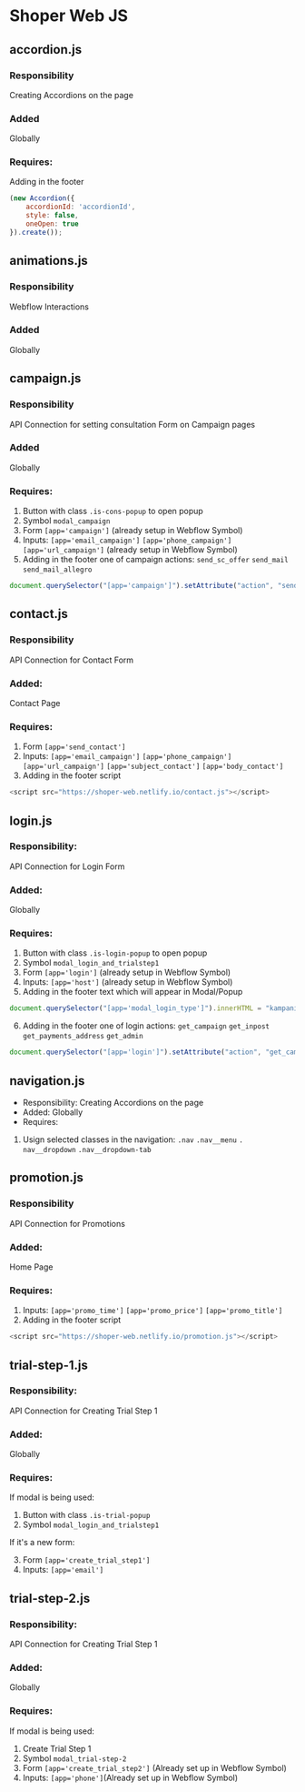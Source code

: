 # Shoper Web JS

## accordion.js

### Responsibility
Creating Accordions on the page
### Added
Globally
### Requires: 
Adding in the footer
```js
(new Accordion({
    accordionId: 'accordionId',
    style: false,
    oneOpen: true
}).create());
```

## animations.js

### Responsibility
Webflow Interactions
### Added
Globally

## campaign.js

### Responsibility
API Connection for setting consultation Form on Campaign pages
### Added
Globally
### Requires:
1. Button with class ```.is-cons-popup``` to open popup
2. Symbol ```modal_campaign```
3. Form ```[app='campaign']``` (already setup in Webflow Symbol)
4. Inputs:
```[app='email_campaign']```
```[app='phone_campaign']```
```[app='url_campaign']``` (already setup in Webflow Symbol)
5. Adding in the footer one of campaign actions: ```send_sc_offer``` ```send_mail``` ```send_mail_allegro```
```js
document.querySelector("[app='campaign']").setAttribute("action", "send_sc_offer");
```

## contact.js

### Responsibility
API Connection for Contact Form
### Added:
Contact Page
### Requires:
1. Form ```[app='send_contact']```
2. Inputs:
```[app='email_campaign']```
```[app='phone_campaign']```
```[app='url_campaign']```
```[app='subject_contact']```
```[app='body_contact']```
3. Adding in the footer script
```js
<script src="https://shoper-web.netlify.io/contact.js"></script>
```

## login.js

### Responsibility: 
API Connection for Login Form
### Added: 
Globally
### Requires:
1. Button with class ```.is-login-popup``` to open popup
2. Symbol ```modal_login_and_trialstep1```
3. Form ```[app='login']``` (already setup in Webflow Symbol)
4. Inputs: 
```[app='host']``` (already setup in Webflow Symbol)
5. Adding in the footer text which will appear in Modal/Popup
```js
document.querySelector("[app='modal_login_type']").innerHTML = "kampanię";
```
6. Adding in the footer one of login actions: ```get_campaign``` ```get_inpost``` ```get_payments_address``` ```get_admin```
```js
document.querySelector("[app='login']").setAttribute("action", "get_campaign");
```

## navigation.js

* Responsibility: Creating Accordions on the page
* Added: Globally
* Requires: 
1. Usign selected classes in the navigation:  ```.nav``` ```.nav__menu``` ```. nav__dropdown``` ```.nav__dropdown-tab``` 

## promotion.js

### Responsibility
API Connection for Promotions
### Added:
Home Page
### Requires:
1. Inputs:
```[app='promo_time']```
```[app='promo_price']```
```[app='promo_title']```
2. Adding in the footer script
```js
<script src="https://shoper-web.netlify.io/promotion.js"></script>
```

## trial-step-1.js

### Responsibility: 
API Connection for Creating Trial Step 1
### Added: 
Globally
### Requires:
If modal is being used:
1. Button with class ```.is-trial-popup``` 
2. Symbol ```modal_login_and_trialstep1```


If it's a new form:


3. Form ```[app='create_trial_step1']```
4. Inputs:
```[app='email']```

## trial-step-2.js

### Responsibility: 
API Connection for Creating Trial Step 1
### Added: 
Globally
### Requires:
If modal is being used:
1. Create Trial Step 1
2. Symbol ```modal_trial-step-2```
3. Form ```[app='create_trial_step2']``` (Already set up in Webflow Symbol)
4. Inputs:
```[app='phone']```(Already set up in Webflow Symbol)
